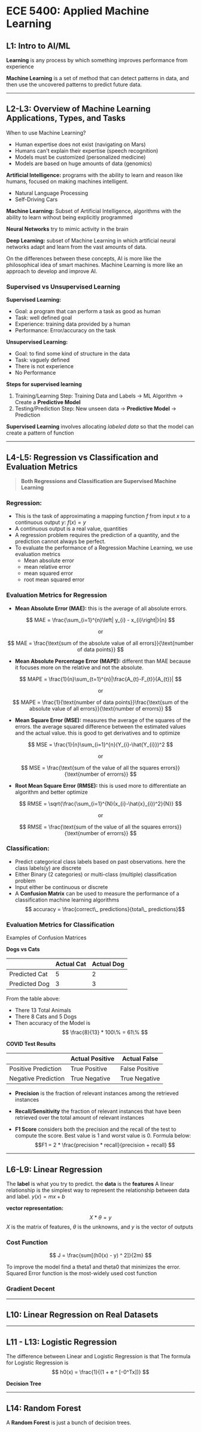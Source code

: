 # ECE 5400: Applied Machine Learning

## L1: Intro to AI/ML

**Learning** is any process by which something improves performance from experience  

**Machine Learning** is a set of method that can detect patterns in  data, and then use the uncovered patterns to predict future data.


------------------------------------------------------------------

## L2-L3: Overview of Machine Learning Applications, Types, and Tasks

When to use Machine Learning?
- Human expertise does not exist (navigating on Mars)
- Humans can't explain their expertise (speech recognition)
- Models must be customized (personalized medicine)
- Models are based on huge amounts of data (genomics)

**Artificial Intelligence:** programs with the ability to learn and reason like humans, focused on making machines intelligent.
- Natural Language Processing
- Self-Driving Cars

**Machine Learning:** Subset of Artificial Intelligence, algorithms with the ability to learn without being explicitly programmed

**Neural Networks** try to mimic activity in the brain

**Deep Learning:** subset of Machine Learning in which artificial neural networks adapt and learn from the vast amounts of data. 

On the differences between these concepts, AI is more like the philosophical idea of smart machines. Machine Learning is more like an approach to develop and improve AI.


### Supervised vs Unsupervised Learning
**Supervised Learning:**
- Goal: a program that can perform a task as good as human
- Task: well defined goal
- Experience: training data provided by a human
- Performance: Error/accuracy on the task

**Unsupervised Learning:**
- Goal: to find some kind of structure in the data
- Task: vaguely defined
- There is not experience
- No Performance

**Steps for supervised learning**
1. Training/Learning Step: Training Data and Labels &rarr; ML Algorithm &rarr; Create a **Predictive Model**
2. Testing/Prediction Step: New unseen data &rarr; **Predictive Model** &rarr; Prediction

**Supervised Learning** involves allocating *labeled data* so that the model can create a pattern of function


------------------------------------------------------------------

## L4-L5: Regression vs Classification and Evaluation Metrics
> **Both Regressions and Classification are Supervised Machine Learning**  

### Regression:
- This is the task of approximating a mapping function $f$ from input $x$ to a continuous output $y$: $f(x) = y$
- A continuous output is  a real value, quantities
- A regression problem requires the prediction of a quantity, and the prediction cannot always be perfect.
- To evaluate the performance of a Regression Machine Learning, we use evaluation metrics
	- Mean absolute error
    - mean relative error
    - mean squared error
    - root mean squared error


### Evaluation Metrics for Regression
- **Mean Absolute Error (MAE):** this is the average of all absolute errors.

$$ MAE = \frac{\sum_{i=1}^{n}\left| y_{i} - x_{i}\right|}{n} $$

<p align="center">or</p>

$$ MAE = \frac{\text{sum of the absolute value of all errors}}{\text{number of data points}} $$

- **Mean Absolute Percentage Error (MAPE):** different than MAE because it focuses more on the relative and not the absolute.

$$ MAPE = \frac{1}{n}\sum_{t=1}^{n}|\frac{A_{t}-F_{t}}{A_{t}}| $$

<p align="center">or</p>

$$ MAPE = \frac{1}{\text{number of data points}}\frac{\text{sum of the absolute value of all errors}}{\text{number of errorrs}} $$

- **Mean  Square Error (MSE):** measures the average of the squares of the errors. the average squared difference between the estimated values and the actual value. this is good to get derivatives and to optimize

$$ MSE = \frac{1}{n}\sum_{i=1}^{n}(Y_{i}-\hat{Y_{i}})^2 $$

<p align="center">or</p>

$$ MSE = \frac{\text{sum of the value of all the squares errors}}{\text{number of errorrs}} $$

- **Root Mean  Square Error (RMSE):** this is used more to differentiate an algorithm and better optimize

$$ RMSE = \sqrt{\frac{\sum_{i=1}^{N}(x_{i}-\hat{x}_{i})^2}{N}} $$

<p align="center">or</p>

$$ RMSE = \frac{\text{sum of the value of all the squares errors}}{\text{number of errorrs}} $$

### Classification:
- Predict categorical class labels based on past observations. here the class labels(y) are discrete
- Either Binary (2 categories) or multi-class (multiple) classification problem
- Input either be continuous or discrete
- A **Confusion Matrix** can be used to measure the performance of a classification machine learning algorithms
    $$ accuracy = \frac{correct\_ predictions}{total\_ predictions}$$

### Evaluation Metrics for Classification

Examples of Confusion Matrices

**Dogs vs Cats**

|               | Actual Cat | Actual Dog |
|---------------|------------|------------|
| Predicted Cat | 5          | 2          |
| Predicted Dog | 3          | 3          |

From the table above:
- There 13 Total Animals
- There 8 Cats and 5 Dogs
- Then accuracy of the Model is  
$$ \frac{8}{13} * 100\% = 61\% $$

**COVID Test Results**

|                     |  Actual Positive  |  Actual False  |
|---------------------|-------------------|----------------|
| Positive Prediction | True Positive     | False Positive |
| Negative Prediction | True Negative     | True Negative  |

- **Precision** is the fraction of relevant instances among the retrieved instances
- **Recall/Sensitivity** the fraction of relevant instances that have been retrieved over the total amount of relevant instances

- **F1 Score** considers both the precision and the recall of the test to compute the score. Best value is 1 and worst value is 0. Formula below:
$$F1 = 2 * \frac{precision * recall}{precision + recall} $$

------------------------------------------------------------------

## L6-L9: Linear Regression

The **label** is what you try to predict. the **data** is the **features**
A linear relationship is the simplest way to represent the relationship between data and label. $y(x) = mx + b$

**vector representation:** $$ X * \theta = y $$ 
$X$ is the matrix of features, $\theta$ is the unknowns, and $y$ is the vector of outputs

### Cost Function
$$ J = \frac{sum[(h0(x) - y) ^ 2]}{2m} $$

To improve the model find a theta1 and theta0 that minimizes the error. Squared Error function is the most-widely used cost function

### Gradient Decent




-----------------------------------------------------------------

## L10: Linear Regression on Real Datasets


-----------------------------------------------------------------

## L11 - L13: Logistic Regression

The difference between Linear and Logistic Regression is that 
The formula for Logistic Regression is $$ h0(x) = \frac{1}{(1 + e ^ [-0^Tx])} $$

**Decision Tree**

-----------------------------------------------------------------

## L14: Random Forest
A **Random Forest** is just a bunch of decision trees.






